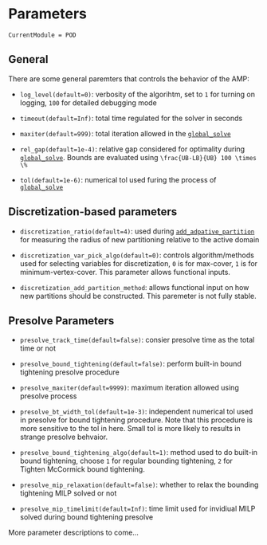 # Parameters

```@meta
CurrentModule = POD
```

## General

There are some general paremters that controls the behavior of the AMP:

* `log_level(default=0)`: verbosity of the algorihtm, set to `1` for turning on logging, `100` for detailed debugging mode

* `timeout(default=Inf)`: total time regulated for the solver in seconds

* `maxiter(default=999)`: total iteration allowed in the [`global_solve`](@ref)

* `rel_gap(default=1e-4)`: relative gap considered for optimality during [`global_solve`](@ref). Bounds are evaluated using ``\frac{UB-LB}{UB} 100 \times \%``

* `tol(default=1e-6)`: numerical tol used furing the process of [`global_solve`](@ref)

## Discretization-based parameters

* `discretization_ratio(default=4)`: used during [`add_adpative_partition`](@ref) for measuring the radius of new partitioning relative to the active domain

* `discretization_var_pick_algo(default=0)`: controls algorithm/methods used for selecting variables for discretization, `0` is for max-cover, `1` is for minimum-vertex-cover. This parameter allows functional inputs.

* `discretization_add_partition_method`: allows functional input on how new partitions should be constructed. This paremeter is not fully stable.

## Presolve Parameters

* `presolve_track_time(default=false)`: consier presolve time as the total time or not

* `presolve_bound_tightening(default=false)`: perform built-in bound tightening presolve procedure

* `presolve_maxiter(default=9999)`: maximum iteration allowed using presolve process

* `presolve_bt_width_tol(default=1e-3)`: independent numerical tol used in presolve for bound tightening procedure. Note that this procedure is more sensitive to the tol in here. Small tol is more likely to results in strange presolve behvaior.

* `presolve_bound_tightening_algo(default=1)`: method used to do built-in bound tightening, choose `1` for regular bounding tightening,  `2` for Tighten McCormick bound tightening.

* `presolve_mip_relaxation(default=false)`: whether to relax the bounding tightening MILP solved or not

* `presolve_mip_timelimit(default=Inf)`: time limit used for invidiual MILP solved during bound tightening presolve

More parameter descriptions to come...
